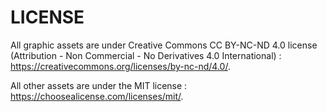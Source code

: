 # LICENSE

All graphic assets are under Creative Commons CC BY-NC-ND 4.0 license (Attribution - Non Commercial - No Derivatives 4.0 International) : https://creativecommons.org/licenses/by-nc-nd/4.0/.

All other assets are under the MIT license : https://choosealicense.com/licenses/mit/.